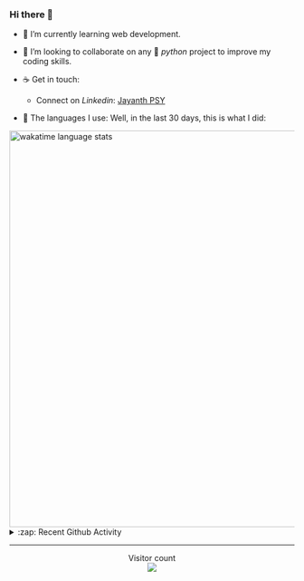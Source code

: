 ### Hi there 👋

- 🌱 I’m currently learning web development.

- 👯 I’m looking to collaborate on any :snake: *python* project to improve my coding skills.

- ☕ Get in touch:
  +  Connect on *Linkedin*: [Jayanth PSY](https://www.linkedin.com/in/jayanth-p-b3924812a/)

<!--- ⚡ Fun fact: *Python* is older than *C++* and *Java*. -->

- :memo: The languages I use: Well, in the last 30 days, this is what I did:

<img src="https://wakatime.com/share/@j_tesla/4d0b7d1e-6b31-4b03-accf-374d3ed5433f.png" alt="wakatime language stats" width="700"/>

<details>
  <summary>:zap: Recent Github Activity</summary>
  
<!--START_SECTION:activity-->
1. ❗️ Opened issue [#44](https://github.com/grapheo12/iqps/issues/44) in [grapheo12/iqps](https://github.com/grapheo12/iqps)
2. 🗣 Commented on [#20](https://github.com/shrinish123/GuessMovie/issues/20) in [shrinish123/GuessMovie](https://github.com/shrinish123/GuessMovie)
3. 🗣 Commented on [#43](https://github.com/grapheo12/iqps/issues/43) in [grapheo12/iqps](https://github.com/grapheo12/iqps)
4. ❗️ Opened issue [#43](https://github.com/grapheo12/iqps/issues/43) in [grapheo12/iqps](https://github.com/grapheo12/iqps)
5. ❗️ Opened issue [#20](https://github.com/shrinish123/GuessMovie/issues/20) in [shrinish123/GuessMovie](https://github.com/shrinish123/GuessMovie)
<!--END_SECTION:activity-->

</details>

-----

<p align="center"> 
  Visitor count<br>
  <img src="https://profile-counter.glitch.me/j-tesla/count.svg" />
</p>












<!--
**j-tesla/j-tesla** is a ✨ _special_ ✨ repository because its `README.md` (this file) appears on your GitHub profile.

Here are some ideas to get you started:

- 🔭 I’m currently working on ...
- 🌱 I’m currently learning ...
- 👯 I’m looking to collaborate on ...
- 🤔 I’m looking for help with ...
- 💬 Ask me about ...
- 📫 How to reach me: ...
- 😄 Pronouns: ...
- ⚡ Fun fact: ...
-->

